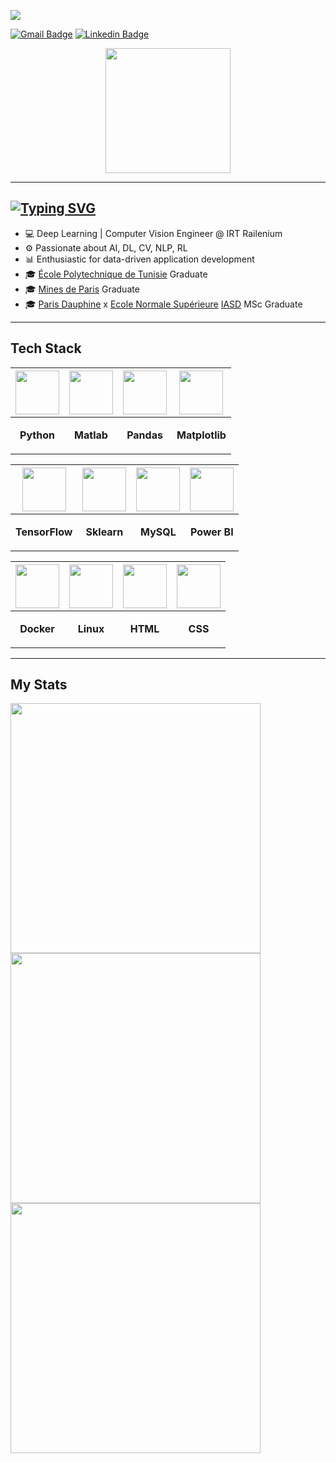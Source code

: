 ![](https://api.visitorbadge.io/api/VisitorHit?user=Sora-mmh&repo=github-visitors-badge&countColor=%237B1E7A)


[![Gmail Badge](https://img.shields.io/badge/-Gmail-c14438?style=flat-square&logo=Gmail&logoColor=white&link=mailto:montassarmhamdi9@gmail.com)](mailto:montassarmhamdi9@gmail.com)
[![Linkedin Badge](https://img.shields.io/badge/-LinkedIn-0e76a8?style=flat-square&logo=Linkedin&logoColor=white)](https://www.linkedin.com/in/montassarmhamdi/)
<!-- [![Portfolio Badge](https://img.shields.io/badge/Portfolio-black?logo=bandcamp&logoColor=white)](https://medaziztousli.weebly.com)
<a href="https://leetcode.com/MedAzizTousli/" target="_blank"><img src="https://img.shields.io/badge/dynamic/json?style=for-the-badge&labelColor=black&color=%23ffa116&label=Solved&query=solved&url=https%3A%2F%2Fbadge.xyli.tech%2Fapi%2Fusers%2FMedAzizTousli&logo=leetcode&logoColor=yellow" alt="LeetCode user MedAzizTousli" height="21" /></a> -->
  
<div id="header" align="center">
  <img src="https://media.giphy.com/media/dWesBcTLavkZuG35MI/giphy.gif" width="200"/>
</div>

---

## [![Typing SVG](https://readme-typing-svg.demolab.com?font=Fira+Code&pause=1000&color=5BB1A4&random=false&width=435&lines=Hi👋,+I+am+Montassar+Mhamdi)](https://git.io/typing-svg) 

- 💻 Deep Learning | Computer Vision Engineer @ IRT Railenium
- ⚙️ Passionate about AI, DL, CV, NLP, RL
- 📊 Enthusiastic for data-driven application development
- 🎓 [École Polytechnique de Tunisie](http://www.ept.rnu.tn/) Graduate
- 🎓 [Mines de Paris](https://www.minesparis.psl.eu/) Graduate
- 🎓 [Paris Dauphine](https://dauphine.psl.eu/) x [Ecole Normale Supérieure](https://www.ens.psl.eu/) [IASD](https://www.masteriasd.eu/fr/) MSc Graduate

--- 

## Tech Stack


<div align="center">

|<img src="https://user-images.githubusercontent.com/25181517/183423507-c056a6f9-1ba8-4312-a350-19bcbc5a8697.png" width="70px">|<img src="https://user-images.githubusercontent.com/25181517/192106593-610ee31c-995e-4f24-b8e1-0f18eead6fae.png" width="70px">|<img src="https://github.com/TheMrityunjayPathak/TheMrityunjayPathak/assets/123563634/1ca8a688-9602-41c6-a6da-9c0b6a28f992" width="70px">|<img src="https://github.com/TheMrityunjayPathak/TheMrityunjayPathak/assets/123563634/a14d14c8-af2d-4e4b-937b-296408717db6" width="70px">
| :---: | :---: | :---: | :---: |
|<p align="center"><strong>Python</strong></p>|<p align="center"><strong>Matlab</strong></p>|<p align="center"><strong>Pandas</strong></p>|<p align="center"><strong>Matplotlib</strong></p>|

|<img src="https://user-images.githubusercontent.com/25181517/223639822-2a01e63a-a7f9-4a39-8930-61431541bc06.png" width="70px">|<img src="https://github.com/TheMrityunjayPathak/TheMrityunjayPathak/assets/123563634/02102ef8-2bd9-47ee-87ba-935869e765c6" width="70px">|<img src="https://github.com/TheMrityunjayPathak/TheMrityunjayPathak/assets/123563634/069fcad9-5397-4aac-b2ca-a962db7462f9" width="70px">|<img src="https://github.com/TheMrityunjayPathak/TheMrityunjayPathak/assets/123563634/e8d6ed80-6d8f-47ed-8d36-29ef79630517" width="70px">|
| :---: | :---: | :---: | :---: |
|<p align="center"><strong>TensorFlow</strong></p>|<p align="center"><strong>Sklearn</strong></p>|<p align="center"><strong>MySQL</strong></p>|<p align="center"><strong>Power BI</strong></p>|

|<img src="https://user-images.githubusercontent.com/25181517/117207330-263ba280-adf4-11eb-9b97-0ac5b40bc3be.png" width="70px">|<img src="https://github.com/marwin1991/profile-technology-icons/assets/76662862/2481dc48-be6b-4ebb-9e8c-3b957efe69fa" width="70px">|<img src="https://github.com/TheMrityunjayPathak/TheMrityunjayPathak/assets/123563634/ba807579-e8c9-4756-9b4e-c9625b7b686a" width="70px">|<img src="https://github.com/TheMrityunjayPathak/TheMrityunjayPathak/assets/123563634/8b9fb14b-0bb7-4474-b804-a7c45c6bbc6f" width="70px">|
| :---: | :---: | :---: | :---: |
|<p align="center"><strong>Docker</strong></p>|<p align="center"><strong>Linux</strong></p>|<p align="center"><strong>HTML</strong></p>|<p align="center"><strong>CSS</strong></p>|

</div>


---

## My Stats 

<img width=400 src='https://github-readme-stats.vercel.app/api?username=Sora-mmh&theme=vue-dark&show_icons=true&hide_border=true&count_private=true' />
<img width=400 src='https://github-readme-streak-stats.herokuapp.com/?user=Sora-mmh&theme=vue-dark&hide_border=true' />
<img width=400 src='https://github-readme-stats.vercel.app/api/top-langs/?username=Sora-mmh&theme=vue-dark&show_icons=true&hide_border=true&layout=compact' />



  

